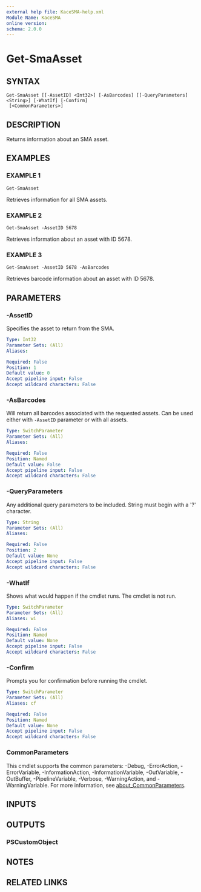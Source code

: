```yaml
---
external help file: KaceSMA-help.xml
Module Name: KaceSMA
online version:
schema: 2.0.0
---
```


# Get-SmaAsset

## SYNTAX

```
Get-SmaAsset [[-AssetID] <Int32>] [-AsBarcodes] [[-QueryParameters] <String>] [-WhatIf] [-Confirm]
 [<CommonParameters>]
```

## DESCRIPTION
Returns information about an SMA asset.

## EXAMPLES

### EXAMPLE 1
```
Get-SmaAsset
```

Retrieves information for all SMA assets.

### EXAMPLE 2
```
Get-SmaAsset -AssetID 5678
```

Retrieves information about an asset with ID 5678.
### EXAMPLE 3
```
Get-SmaAsset -AssetID 5678 -AsBarcodes
```

Retrieves barcode information about an asset with ID 5678.

## PARAMETERS

### -AssetID
Specifies the asset to return from the SMA.

```yaml
Type: Int32
Parameter Sets: (All)
Aliases:

Required: False
Position: 1
Default value: 0
Accept pipeline input: False
Accept wildcard characters: False
```

### -AsBarcodes
Will return all barcodes associated with the requested assets. Can be used either with `-AssetID` parameter or with all assets.

```yaml
Type: SwitchParameter
Parameter Sets: (All)
Aliases:

Required: False
Position: Named
Default value: False
Accept pipeline input: False
Accept wildcard characters: False
```

### -QueryParameters
Any additional query parameters to be included.
String must begin with a '?' character.

```yaml
Type: String
Parameter Sets: (All)
Aliases:

Required: False
Position: 2
Default value: None
Accept pipeline input: False
Accept wildcard characters: False
```

### -WhatIf
Shows what would happen if the cmdlet runs.
The cmdlet is not run.

```yaml
Type: SwitchParameter
Parameter Sets: (All)
Aliases: wi

Required: False
Position: Named
Default value: None
Accept pipeline input: False
Accept wildcard characters: False
```

### -Confirm
Prompts you for confirmation before running the cmdlet.

```yaml
Type: SwitchParameter
Parameter Sets: (All)
Aliases: cf

Required: False
Position: Named
Default value: None
Accept pipeline input: False
Accept wildcard characters: False
```

### CommonParameters
This cmdlet supports the common parameters: -Debug, -ErrorAction, -ErrorVariable, -InformationAction, -InformationVariable, -OutVariable, -OutBuffer, -PipelineVariable, -Verbose, -WarningAction, and -WarningVariable. For more information, see [about_CommonParameters](http://go.microsoft.com/fwlink/?LinkID=113216).

## INPUTS

## OUTPUTS

### PSCustomObject
## NOTES

## RELATED LINKS
